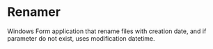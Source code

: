# Renamer
Windows Form application that rename files with creation date, and if parameter do not exist, uses modification datetime.

